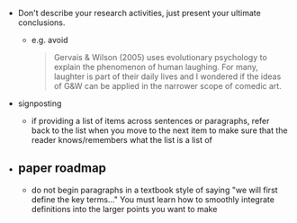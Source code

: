 - Don't describe your research activities, just present your ultimate conclusions.
	- e.g. avoid
		> Gervais & Wilson (2005) uses evolutionary psychology to explain the phenomenon of human laughing. For many, laughter is part of their daily lives and I wondered if the ideas of G&W can be applied in the narrower scope of comedic art. 

- signposting
	- if providing a list of items across sentences or paragraphs, refer back to the list when you move to the next item to make sure that the reader knows/remembers what the list is a list of
- paper roadmap
	- 
	- do not begin paragraphs in a textbook style of saying "we will first define the key terms…" You must learn how to smoothly integrate definitions into the larger points you want to make